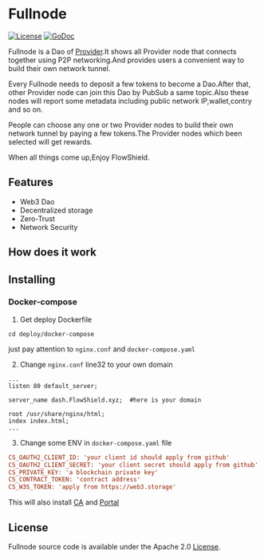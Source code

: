 # Fullnode

[![License](https://img.shields.io/badge/License-Apache%202.0-blue.svg)](https://opensource.org/licenses/Apache-2.0)  [![GoDoc](https://godoc.org/github.com/cloudflare/cfssl?status.svg)](https://github.com/FlowShield/FlowShield/tree/main/fullnode)

Fullnode is a Dao of [Provider](https://github.com/FlowShield/FlowShield/tree/main/provider).It shows all Provider node that connects together using P2P networking.And provides users a convenient way to build their own network tunnel.

Every Fullnode needs to deposit a few tokens to become a Dao.After that, other Provider node can join this Dao by PubSub a same topic.Also these nodes will report some metadata including public network IP,wallet,contry and so on.

People can choose any one or two Provider nodes to build their own network tunnel by paying a few tokens.The Provider nodes which been selected will get rewards.

When all things come up,Enjoy FlowShield.

## Features

- Web3 Dao
- Decentralized storage
- Zero-Trust
- Network Security

## How does it work



## Installing

### Docker-compose

1. Get deploy Dockerfile

~~~shell
cd deploy/docker-compose
~~~

just pay attention to `nginx.conf` and `docker-compose.yaml`

2. Change `nginx.conf` line32 to your own domain

~~~nginx
...
listen 80 default_server;

server_name dash.FlowShield.xyz;  #here is your domain

root /usr/share/nginx/html;
index index.html;
...
~~~

3. Change some ENV in `docker-compose.yaml` file

~~~ini
CS_OAUTH2_CLIENT_ID: 'your client id should apply from github'
CS_OAUTH2_CLIENT_SECRET: 'your client secret should apply from github'
CS_PRIVATE_KEY: 'a blockchain private key'
CS_CONTRACT_TOKEN: 'contract address'
CS_W3S_TOKEN: 'apply from https://web3.storage'
~~~

This will also install [CA](https://github.com/FlowShield/FlowShield/tree/main/ca) and [Portal](https://github.com/FlowShield/FlowShield/tree/main/portal)

## License

Fullnode source code is available under the Apache 2.0 [License](https://github.com/FlowShield/FlowShield/blob/main/fullnode/LICENSE).
